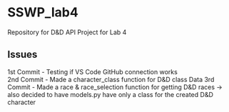 # SSWP_lab4
Repository for D&amp;D API Project for Lab 4

## Issues
1st Commit - Testing if VS Code GitHub connection works<br>
2nd Commit - Made a character_class function for D&D class Data
3rd Commit - Made a race & race_selection function for getting D&D races
    -> also decided to have models.py have only a class for the created D&D character